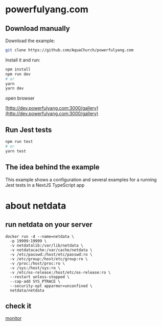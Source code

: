 # powerfulyang.com
## Download manually

Download the example:

```bash
git clone https://github.com/AquaChurch/powerfulyang.com
```

Install it and run:

```bash
npm install
npm run dev
# or
yarn
yarn dev
```

open browser 

[http://dev.powerfulyang.com:3000/gallery](http://dev.powerfulyang.com:3000/gallery)

## Run Jest tests

```bash
npm run test
# or
yarn test
```

## The idea behind the example

This example shows a configuration and several examples for a running Jest tests in a NextJS TypeScript app


# about netdata

## run netdata on your server
```
docker run -d --name=netdata \
  -p 19999:19999 \
  -v netdatalib:/var/lib/netdata \
  -v netdatacache:/var/cache/netdata \
  -v /etc/passwd:/host/etc/passwd:ro \
  -v /etc/group:/host/etc/group:ro \
  -v /proc:/host/proc:ro \
  -v /sys:/host/sys:ro \
  -v /etc/os-release:/host/etc/os-release:ro \
  --restart unless-stopped \
  --cap-add SYS_PTRACE \
  --security-opt apparmor=unconfined \
  netdata/netdata
```

## check it
[monitor](https://monitor.powerfulyang.com)
